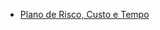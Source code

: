 - [Plano de Risco, Custo e Tempo](https://docs.google.com/document/d/1lseqebXFJS5xuhBpbG11EXoLi2u7llNNwY8xkbWcW_4/edit?usp=sharing)
  